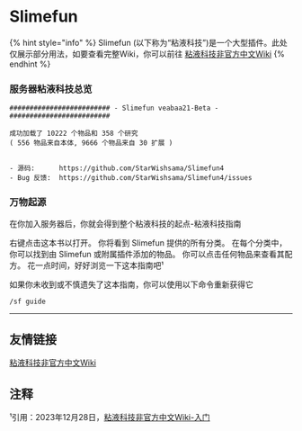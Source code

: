 # Slimefun

{% hint style="info" %}
Slimefun (以下称为“粘液科技”)是一个大型插件。此处仅展示部分用法，如要查看完整Wiki，你可以前往 [粘液科技非官方中文Wiki](https://slimefun-wiki.guizhanss.cn/Slimefun-in-a-nutshell)
{% endhint %}

### 服务器粘液科技总览

```
######################### - Slimefun veabaa21-Beta - #########################

成功加载了 10222 个物品和 358 个研究
( 556 物品来自本体, 9666 个物品来自 30 扩展 )


- 源码:      https://github.com/StarWishsama/Slimefun4
- Bug 反馈:  https://github.com/StarWishsama/Slimefun4/issues 
```

### 万物起源

在你加入服务器后，你就会得到整个粘液科技的起点-粘液科技指南

右键点击这本书以打开。 你将看到 Slimefun 提供的所有分类。 在每个分类中，你可以找到由 Slimefun 或附属插件添加的物品。 你可以点击任何物品来查看其配方。 花一点时间，好好浏览一下这本指南吧¹

如果你未收到或不慎遗失了这本指南，你可以使用以下命令重新获得它

```
/sf guide
```

***

## 友情链接

[粘液科技非官方中文Wiki](https://slimefun-wiki.guizhanss.cn/Slimefun-in-a-nutshell)

## 注释

¹引用：2023年12月28日，[粘液科技非官方中文Wiki-入门](https://slimefun-wiki.guizhanss.cn/Getting-Started)
